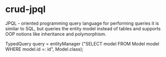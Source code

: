 # crud-jpql
JPQL - oriented programming query language for performing queries it is similar to SQL, 
but queries the entity model instead of tables and supports OOP notions like inheritance and polymorphism.

TypedQuery<Model> query = entityManager
  ("SELECT model FROM Model model WHERE model.id =: id", Model.class);

